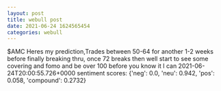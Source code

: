 ```yaml
--- 
layout: post 
title: webull post 
date: 2021-06-24 1624565454 
categories: webull 
--- 
```

$AMC Heres my prediction,Trades between 50-64 for another 1-2 weeks before finally breaking thru, once 72 breaks then well start to see some covering and fomo and be over 100 before you know it I can 	2021-06-24T20:00:55.726+0000
sentiment scores: {'neg': 0.0, 'neu': 0.942, 'pos': 0.058, 'compound': 0.2732}